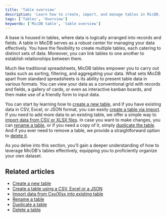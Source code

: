 ```yaml
---
title: 'Table overview'
description: 'Learn how to create, import, and manage tables in MicDB.'
tags: ['Tables', 'Overview']
keywords: ['MicDB table', 'table overview']
---
```



A base is housed in tables, where data is logically arranged into records and fields. A table in MicDB serves as a robust center for managing your data effectively. You have the flexibility to create multiple tables, each catering to distinct sets of data. Moreover, you can link tables to one another to establish relationships between them.

Much like traditional spreadsheets, MicDB tables empower you to carry out tasks such as sorting, filtering, and aggregating your data. What sets MicDB apart from standard spreadsheets is its ability to present table data in various formats. You can view your data as a conventional grid with records and fields, a gallery of cards, or even as interactive kanban boards, and then make use of a friendly form to input data.

You can start by learning how to [create a new table](/tables/create-table), and if you have existing data in CSV, Excel, or JSON format, you can easily [create a table via import](/tables/create-table-via-import). If you need to add more data to an existing table, we offer a simple way to [import data from CSV or XLSX files](/tables/import-data-into-existing-table). In case you want to make changes, you can [rename a table](/tables/actions-on-table#rename-table), or if you need a copy of it, simply [duplicate the table](/tables/actions-on-table#duplicate-table). And if you ever need to remove a table, we provide a straightforward option to [delete it](/tables/actions-on-table#delete-table). 

As you delve into this section, you'll gain a deeper understanding of how to leverage MicDB's tables effectively, equipping you to proficiently organize your own dataset.

## Related articles
- [Create a new table](/tables/create-table)
- [Create a table using a CSV, Excel or a JSON](/tables/create-table-via-import)
- [Import data from Csv/Xlsx into existing table](/tables/import-data-into-existing-table)
- [Rename a table](/tables/actions-on-table#rename-table)
- [Duplicate a table](/tables/actions-on-table#duplicate-table)
- [Delete a table](/tables/actions-on-table#delete-table)


